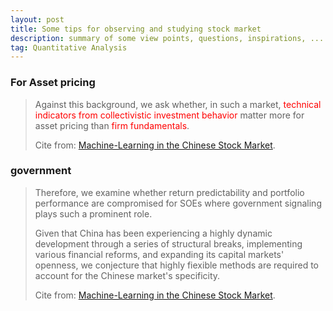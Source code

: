 ```yaml
---
layout: post 
title: Some tips for observing and studying stock market 
description: summary of some view points, questions, inspirations, ...   
tag: Quantitative Analysis
---
```


### For Asset pricing
>Against this background, we ask whether, in such a market, <font color=red> technical indicators from collectivistic investment behavior </font> 
>matter more for asset pricing than <font color=red>firm fundamentals</font>.
>
>Cite from: [Machine-Learning in the Chinese Stock Market](https://doi.org/10.1016/j.jfineco.2021.08.017).

### government
>Therefore, we examine whether return predictability and portfolio performance are compromised for SOEs 
>where government signaling plays such a prominent role.
>
>Given that China has been experiencing a highly dynamic development through a series of structural breaks, implementing various 
financial reforms, and expanding its capital markets' openness, we conjecture that highly 
fiexible methods are required to account for the Chinese market's specificity.
>
>Cite from: [Machine-Learning in the Chinese Stock Market](https://doi.org/10.1016/j.jfineco.2021.08.017).

###
